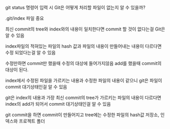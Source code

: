 git status 명령어 입력 시 Git은 어떻게 처리할 파일이 없는지 알 수 있을까?

.git/index 파일 중요

최신 commit의 tree와 index와의 내용이 일치한다면 commit 할 것이 없다는걸 Git은 알 수 있음



index파일의 적혀있는 파일의 hash 값과 파일의 내용이 만들어내는 내용이 다르다면 수정 되었다는걸 알 수 있음

수정만하면 commit만 했을때 수정의 대상에 들어가지않음
add를 했을때 commit의 대상이 된다.

index에서 수정된 파일을 가르키는 내용과 수정한 파일의 내용이 같으니 
git은 파일이 commit 대기상태인걸 알 수 있음

git은 index의 내용과 가장 최신 commit의 tree가 가르키는 파일의 내용이 다르다면
index의 add가 되어서 commit 대기상태인걸 알 수 있음

git commit을 하면 commit이 만들어지고 tree에는
수정한 파일의 hash값
저장소, 인덱스와 프로젝트 폴더